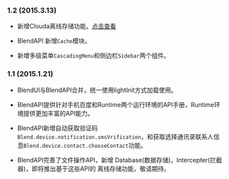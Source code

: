 ### 1.2	(2015.3.13)

-	新增Clouda离线存储功能。[点击查看](/blendui/introduction/storage_note)

-	BlendAPI 新增`Cache`模块。

-	新增多级菜单`CascadingMenu`和侧边栏`Sidebar`两个组件。



### 1.1	(2015.1.21)

-	BlendUI与BlendAPI合并，统一使用lightInit方式加载使用。

-	BlendAPI提供针对手机百度和Runtime两个运行环境的API手册，Runtime环境提供更加丰富的API能力。

-	BlendAPI新增自动获取验证码`Blend.device.notification.smsVrification`，和获取选择通讯录联系人信息`Blend.device.contact.chooseContact`功能。

-	BlendAPI完善了文件操作API，新增 Database(数据存储)，Intercepter(拦截器)，即将推出基于这些API的 离线存储功能，敬请期待。



